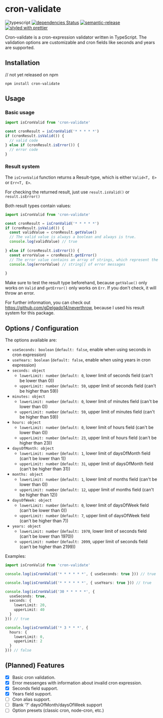 # cron-validate

![typescript](https://camo.githubusercontent.com/56e4a1d9c38168bd7b1520246d6ee084ab9abbbb/68747470733a2f2f62616467656e2e6e65742f62616467652f69636f6e2f547970655363726970743f69636f6e3d74797065736372697074266c6162656c266c6162656c436f6c6f723d626c756526636f6c6f723d353535353535)
[![dependencies Status](https://david-dm.org/airfooox/cron-validate/status.svg)](https://david-dm.org/airfooox/cron-validate)
[![semantic-release](https://img.shields.io/badge/%20%20%F0%9F%93%A6%F0%9F%9A%80-semantic--release-e10079.svg)](https://github.com/semantic-release/semantic-release)
[![styled with prettier](https://img.shields.io/badge/styled_with-prettier-ff69b4.svg)](https://github.com/prettier/prettier)

Cron-validate is a cron-expression validator written in TypeScript. 
The validation options are customizable and cron fields like seconds and years are supported.

## Installation

// not yet released on npm

`npm install cron-validate`

## Usage

### Basic usage

```typescript
import isCronValid from 'cron-validate'

const cronResult = isCronValid('* * * * *')
if (cronResult.isValid()) {
  // valid code
} else if (cronResult.isError()) {
  // error code
}
```

### Result system

The `isCronValid` function returns a Result-type, which is either `Valid<T, E>` or `Err<T, E>`.

For checking the returned result, just use `result.isValid()` or `result.isError()`

Both result types contain values: 

```typescript
import isCronValid from 'cron-validate'

const cronResult = isCronValid('* * * * *')
if (cronResult.isValid()) {
  const validValue = cronResult.getValue()
  // The valid value is always a boolean and always is true.
  console.log(validValue) // true
  
} else if (cronResult.isError()) {
  const errorValue = cronResult.getError()
  // The error value contains an array of strings, which represent the cron validation errors.
  console.log(errorValue) // string[] of error messages
  
}
```
Make sure to test the result type beforehand, because `getValue()` only works on `Valid` and `getError()` only works on `Err`. If you don't check, it will throw an error.

For further information, you can check out https://github.com/gDelgado14/neverthrow, because I used his result system for this package.

## Options / Configuration

The options available are:

- `useSeconds: boolean` (`default: false`, enable when using seconds in cron expression)
- `useYears: boolean` (`default: false`, enable when using years in cron expression)
- `seconds: object`
  - `lowerLimit: number` (`default: 0`, lower limit of seconds field (can't be lower than 0))
  - `upperLimit: number` (`default: 59`, upper limit of seconds field (can't be higher than 59))
- `minutes: object`
  - `lowerLimit: number` (`default: 0`, lower limit of minutes field (can't be lower than 0))
  - `upperLimit: number` (`default: 59`, upper limit of minutes field (can't be higher than 59))
- `hours: object`
  - `lowerLimit: number` (`default: 0`, lower limit of hours field (can't be lower than 0))
  - `upperLimit: number` (`default: 23`, upper limit of hours field (can't be higher than 23))
- `daysOfMonth: object`
  - `lowerLimit: number` (`default: 1`, lower limit of daysOfMonth field (can't be lower than 1))
  - `upperLimit: number` (`default: 31`, upper limit of daysOfMonth field (can't be higher than 31))
- `months: object`
  - `lowerLimit: number` (`default: 1`, lower limit of months field (can't be lower than 0))
  - `upperLimit: number` (`default: 12`, upper limit of months field (can't be higher than 12))
- `daysOfWeek: object`
  - `lowerLimit: number` (`default: 0`, lower limit of daysOfWeek field (can't be lower than 0))
  - `upperLimit: number` (`default: 7`, upper limit of daysOfWeek field (can't be higher than 7))
- `years: object`
  - `lowerLimit: number` (`default: 1970`, lower limit of seconds field (can't be lower than 1970))
  - `upperLimit: number` (`default: 2099`, upper limit of seconds field (can't be higher than 2199))
  
Examples:

```typescript
import isCronValid from 'cron-validate'

console.log(isCronValid('* * * * * *', { useSeconds: true })) // true

console.log(isCronValid('* * * * * *', { useYears: true })) // true

console.log(isCronValid('30 * * * * *', { 
  useSeconds: true,
  seconds: {
    lowerLimit: 20,
    upperLimit: 40
  }
})) // true

console.log(isCronValid('* 3 * * *', {
  hours: {
    lowerLimit: 0,
    upperLimit: 2
  }
})) // false

```

## (Planned) Features

- [x] Basic cron validation.
- [x] Error messenges with information about invalid cron expression.
- [x] Seconds field support.
- [x] Years field support.
- [ ] Cron alias support.
- [ ] Blank '?' daysOfMonth/daysOfWeek support
- [ ] Option presets (classic cron, node-cron, etc.)
